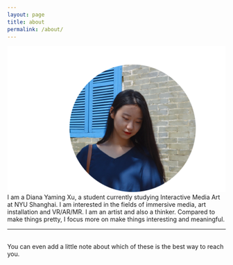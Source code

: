 ```yaml
---
layout: page
title: about
permalink: /about/
---
```


<img class="col one right" src="/img/prof_pic.jpg">

<br/>
I am a Diana Yaming Xu, a student currently studying Interactive Media Art at NYU Shanghai. I am interested in the fields of immersive media, art installation and VR/AR/MR. 
I am an artist and also a thinker. Compared to make things pretty, I focus more on make things interesting and meaningful.



<br/>
<hr/>
<br/>
<span class="contacticon center">
	<a href="mailto:you@example.com"><i class="fa fa-envelope-square"></i></a>
	<a href="https://github.com" target="_blank"><i class="fa fa-github-square"></i></a>
	<a href="https://www.linkedin.com" target="_blank"><i class="fa fa-linkedin-square"></i></a>
	<a href="http://tumblr.com" target="_blank"><i class="fa fa-tumblr-square"></i></a>
	<a href="https://twitter.com" target="_blank"><i class="fa fa-twitter-square"></i></a>
</span>

<div class="col three caption">
	You can even add a little note about which of these is the best way to reach you.
</div>

